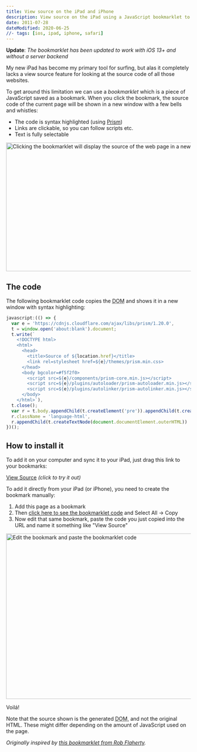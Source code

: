 ```yaml
---
title: View source on the iPad and iPhone
description: View source on the iPad using a JavaScript bookmarklet to see the source code with syntax highlighting, selectable text and clickable links for URLs.
date: 2011-07-28
dateModified: 2020-06-25
//- tags: [ios, ipad, iphone, safari]
---
```


__Update__: _The bookmarklet has been updated to work with iOS 13+ and without a server backend_

My new iPad has become my primary tool for surfing, but alas it completely lacks a view source feature for looking at the source code of all those websites.

To get around this limitation we can use a _bookmarklet_ which is a piece of JavaScript saved as a bookmark. When you click the bookmark, the source code of the current page will be shown in a new window with a few bells and whistles:

<!-- more-->

- The code is syntax highlighted (using <a title="Prism" href="https://prismjs.com" target="_blank">Prism</a>)
- Links are clickable, so you can follow scripts etc.
- Text is fully selectable

<p>
  <picture>
    <source srcset="/images/blog/view-source-on-the-ipad-and-iphone/source.webp, /images/blog/view-source-on-the-ipad-and-iphone/source@2x.webp 2x" type="image/webp">
    <img
      alt="Clicking the bookmarklet will display the source of the web page in a new window/tab"
      src="/images/blog/view-source-on-the-ipad-and-iphone/source.png"
      srcset="/images/blog/view-source-on-the-ipad-and-iphone/source@2x.png 2x"
      width="723"
      height="350"
    >
  </picture>
</p>

## The code

The following bookmarklet code copies the <abbr title="Document Object Model">DOM</abbr> and shows it in a new window with syntax highlighting:

```js
javascript:(() => {
  var e = 'https://cdnjs.cloudflare.com/ajax/libs/prism/1.20.0',
  t = window.open('about:blank').document;
  t.write(`
    <!DOCTYPE html>
    <html>
      <head>
        <title>Source of ${location.href}</title>
        <link rel=stylesheet href=${e}/themes/prism.min.css>
      </head>
      <body bgcolor=#f5f2f0>
        <script src=${e}/components/prism-core.min.js></script>
        <script src=${e}/plugins/autoloader/prism-autoloader.min.js></script>
        <script src=${e}/plugins/autolinker/prism-autolinker.min.js></script>
      </body>
    </html>`),
  t.close();
  var r = t.body.appendChild(t.createElement('pre')).appendChild(t.createElement('code'));
  r.className = 'language-html',
  r.appendChild(t.createTextNode(document.documentElement.outerHTML))
})();
```

## How to install it

To add it on your computer and sync it to your iPad, just drag this link to your bookmarks:

<a href="javascript:(()=>{var e='https://cdnjs.cloudflare.com/ajax/libs/prism/1.20.0',t=window.open('about:blank').document;t.write(`<!DOCTYPE html><html><head><title>Source of ${location.href}</title><link rel=stylesheet href=${e}/themes/prism.min.css></head><body bgcolor=#f5f2f0><script src=${e}/components/prism-core.min.js></script><script src=${e}/plugins/autoloader/prism-autoloader.min.js></script><script src=${e}/plugins/autolinker/prism-autolinker.min.js></script></body></html>`),t.close();var r=t.body.appendChild(t.createElement('pre')).appendChild(t.createElement('code'));r.className='language-html',r.appendChild(t.createTextNode(document.documentElement.outerHTML))})();" title="View Source Bookmarklet">View Source</a> _(click to try it out)_

To add it directly from your iPad (or iPhone), you need to create the bookmark manually:

1. Add this page as a bookmark
1. Then [click here to see the bookmarklet code](https://ole.michelsen.dk/viewsource/bookmarklet.min.js) and Select All → Copy
1. Now edit that same bookmark, paste the code you just copied into the URL and name it something like "View Source"

<p>
  <picture>
    <source srcset="/images/blog/view-source-on-the-ipad-and-iphone/bookmarklet.webp, /images/blog/view-source-on-the-ipad-and-iphone/bookmarklet@2x.webp 2x" type="image/webp">
    <img
      alt="Edit the bookmark and paste the bookmarklet code"
      src="/images/blog/view-source-on-the-ipad-and-iphone/bookmarklet.png"
      srcset="/images/blog/view-source-on-the-ipad-and-iphone/bookmarklet@2x.png 2x"
      width="600"
      height="450"
    >
  </picture>
</p>

Voilá!

Note that the source shown is the generated <abbr title="Document Object Model">DOM</abbr>, and not the original HTML. These might differ depending on the amount of JavaScript used on the page.

_Originally inspired by <a title="iPad View Source Bookmarklet" href="http://www.ravelrumba.com/blog/ipad-view-source-bookmarklet/" target="_blank">this bookmarklet from Rob Flaherty</a>._